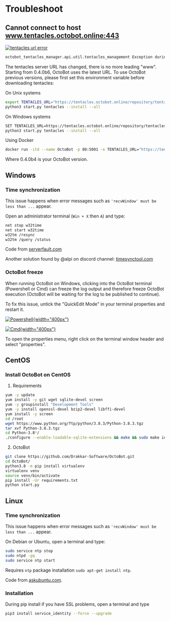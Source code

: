 Troubleshoot
============

Cannot connect to host www.tentacles.octobot.online:443
-------------------------------------------------------

[![tentacles url error](https://raw.githubusercontent.com/Drakkar-Software/OctoBot/assets/wiki_resources/troubleshoot-tentacles-url-error.png)](https://raw.githubusercontent.com/Drakkar-Software/OctoBot/assets/wiki_resources/troubleshoot-tentacles-url-error.png)

``` bash
octobot_tentacles_manager.api.util.tentacles_management Exception during InstallWorker processing: Cannot connect to host www.tentacles.octobot.online:443 ssl:default [No address associated with hostname] (ClientConnectorError)
```

The tentacles server URL has changed, there is no more leading "www". Starting from 0.4.0b6, OctoBot uses the latest URL. To use OctoBot previous versions, please first set this environment variable before downloading tentacles:

On Unix systems

``` bash
export TENTACLES_URL="https://tentacles.octobot.online/repository/tentacles/officials/packages/full/base/0.4.0b4/any_platform.zip"
python3 start.py tentacles --install --all
```

On Windows systems

``` bash
SET TENTACLES_URL=https://tentacles.octobot.online/repository/tentacles/officials/packages/full/base/0.4.0b4/any_platform.zip
python3 start.py tentacles --install --all
```

Using Docker

``` bash
docker run -itd --name OctoBot -p 80:5001 -e TENTACLES_URL="https://tentacles.octobot.online/repository/tentacles/officials/packages/full/base/0.4.0b4/any_platform.zip" -v $(pwd)/user:/octobot/user -v $(pwd)/tentacles:/octobot/tentacles -v $(pwd)/logs:/octobot/logs drakkarsoftware/octobot:stable
```

Where 0.4.0b4 is your OctoBot version.

Windows
-------

### Time synchronization

This issue happens when error messages such as `'recvWindow' must be less than ...` appear.

Open an administrator terminal (`Win + X` then `A`) and type:

``` bash
net stop w32time
net start w32time
w32tm /resync
w32tm /query /status
```

Code from [serverfault.com](https://serverfault.com/questions/294787/how-do-i-force-sync-the-time-on-windows-workstation-or-server)

Another solution found by @alpi on discord channel: [timesynctool.com](http://www.timesynctool.com)

### OctoBot freeze

When running OctoBot on Windows, clicking into the OctoBot terminal (Powershell or Cmd) can freeze the log output and therefore freeze OctoBot execution (OctoBot will be waiting for the log to be published to continue).

To fix this issue, untick the "QuickEdit Mode" in your terminal properties and restart it.

[![Powershell](https://raw.githubusercontent.com/Drakkar-Software/OctoBot/assets/wiki_resources/powerShellEditMode.jpg){width="400px"}](https://raw.githubusercontent.com/Drakkar-Software/OctoBot/assets/wiki_resources/powerShellEditMode.jpg)

[![Cmd](https://raw.githubusercontent.com/Drakkar-Software/OctoBot/assets/wiki_resources/cmdQuickEdit.jpg){width="400px"}](https://raw.githubusercontent.com/Drakkar-Software/OctoBot/assets/wiki_resources/cmdQuickEdit.jpg)

To open the properties menu, right click on the terminal window header and select "properties".

CentOS
------

### Install OctoBot on CentOS

1. Requirements

``` bash
yum -y update
yum install -y git wget sqlite-devel screen
yum -y groupinstall "Development Tools"
yum -y install openssl-devel bzip2-devel libffi-devel
yum install -y screen
cd /root
wget https://www.python.org/ftp/python/3.8.3/Python-3.8.3.tgz
tar xvf Python-3.8.3.tgz
cd Python-3.8*/
./configure --enable-loadable-sqlite-extensions && make && sudo make install
```

2. OctoBot

``` bash
git clone https://github.com/Drakkar-Software/OctoBot.git
cd OctoBot/
python3.8 -m pip install virtualenv
virtualenv venv
source venv/bin/activate
pip install -Ur requirements.txt
python start.py
```

Linux
-----

### Time synchronization

This issue happens when error messages such as `'recvWindow' must be less than ...` appear.

On Debian or Ubuntu, open a terminal and type:

``` bash
sudo service ntp stop
sudo ntpd -gq
sudo service ntp start
```

Requires `ntp` package installation `sudo apt-get install ntp`.

Code from
[askubuntu.com](https://askubuntu.com/questions/254826/how-to-force-a-clock-update-using-ntp#256004).

### Installation

During pip install if you have SSL problems, open a terminal and type

``` bash
pip3 install service_identity --force --upgrade
```
